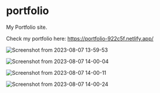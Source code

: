 # portfolio
My Portfolio site.

Check my portfolio here: https://portfolio-922c5f.netlify.app/

![Screenshot from 2023-08-07 13-59-53](https://github.com/mkamran093/portfolio/assets/95133644/881878a7-09fc-4f68-9572-027ea37bd13f)


![Screenshot from 2023-08-07 14-00-04](https://github.com/mkamran093/portfolio/assets/95133644/c7301cda-379b-4348-b815-2bdcfe562a17)


![Screenshot from 2023-08-07 14-00-11](https://github.com/mkamran093/portfolio/assets/95133644/7ca1479d-5d82-4e49-bcb7-30bd66362bd7)


![Screenshot from 2023-08-07 14-00-24](https://github.com/mkamran093/portfolio/assets/95133644/36d3e40e-4e69-4f2c-8a2f-d86f3005420f)
